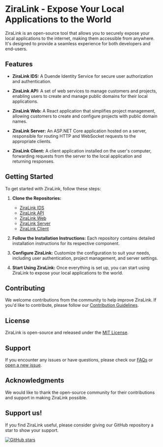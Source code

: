 # ZiraLink - Expose Your Local Applications to the World

ZiraLink is an open-source tool that allows you to securely expose your local applications to the internet, making them accessible from anywhere. It's designed to provide a seamless experience for both developers and end-users.

## Features

- **ZiraLink IDS:** A Duende Identity Service for secure user authorization and authentication.

- **ZiraLink API:** A set of web services to manage customers and projects, enabling users to create and manage public domains for their local applications.

- **ZiraLink Web:** A React application that simplifies project management, allowing customers to create and configure projects with public domain names.

- **ZiraLink Server:** An ASP.NET Core application hosted on a server, responsible for routing HTTP and WebSocket requests to the appropriate clients.

- **ZiraLink Client:** A client application installed on the user's computer, forwarding requests from the server to the local application and returning responses.

## Getting Started

To get started with ZiraLink, follow these steps:

1. **Clone the Repositories:**

   - [ZiraLink IDS](https://github.com/saeedmaghdam/ZiraLink.IDS)
   - [ZiraLink API](https://github.com/saeedmaghdam/ZiraLink.Api)
   - [ZiraLink Web](https://github.com/saeedmaghdam/ZiraLink.Web)
   - [ZiraLink Server](https://github.com/saeedmaghdam/ZiraLink.Server)
   - [ZiraLink Client](https://github.com/saeedmaghdam/ZiraLink.Client)

2. **Follow the Installation Instructions:** Each repository contains detailed installation instructions for its respective component.

3. **Configure ZiraLink:** Customize the configuration to suit your needs, including user authentication, project management, and server settings.

4. **Start Using ZiraLink:** Once everything is set up, you can start using ZiraLink to expose your local applications to the world.

## Contributing

We welcome contributions from the community to help improve ZiraLink. If you'd like to contribute, please follow our [Contribution Guidelines](CONTRIBUTING.md).

## License

ZiraLink is open-source and released under the [MIT License](LICENSE.md).

## Support

If you encounter any issues or have questions, please check our [FAQs](FAQ.md) or [open a new issue](https://github.com/saeedmaghdam/ZiraLink/issues).

## Acknowledgments

We would like to thank the open-source community for their contributions and support in making ZiraLink possible.

## Support us!

If you find ZiraLink useful, please consider giving our GitHub repository a star to show your support.

[![GitHub stars](https://img.shields.io/github/stars/saeedmaghdam/ZiraLink.Client)](https://github.com/saeedmaghdam/ZiraLink/stargazers)
